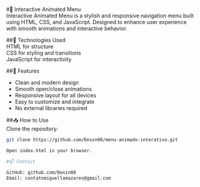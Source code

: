 #🎯 Interactive Animated Menu  
Interactive Animated Menu is a stylish and responsive navigation menu built using HTML, CSS, and JavaScript. Designed to enhance user experience with smooth animations and interactive behavior.

##🚀 Technologies Used  
HTML for structure  
CSS for styling and transitions  
JavaScript for interactivity  

##🎨 Features  
- Clean and modern design  
- Smooth open/close animations  
- Responsive layout for all devices  
- Easy to customize and integrate  
- No external libraries required  

##📥 How to Use  
Clone the repository:  
```bash
git clone https://github.com/Dexzn08/menu-animado-interativo.git

Open index.html in your browser.

#📫 Contact

GitHub: github.com/Dexzn08
Email: contatomiguellamazares@gmail.com
